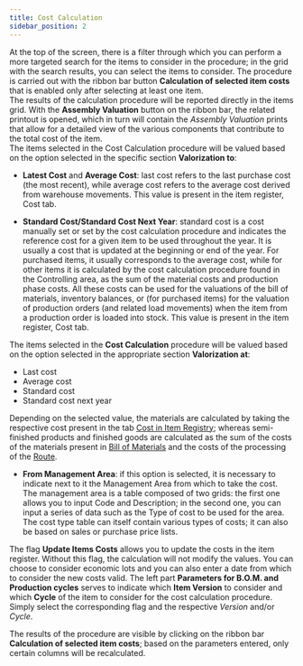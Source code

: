 ```yaml
---
title: Cost Calculation 
sidebar_position: 2
---
```


At the top of the screen, there is a filter through which you can perform a more targeted search for the items to consider in the procedure; in the grid with the search results, you can select the items to consider. The procedure is carried out with the ribbon bar button **Calculation of selected item costs** that is enabled only after selecting at least one item.        
The results of the calculation procedure will be reported directly in the items grid. With the **Assembly Valuation** button on the ribbon bar, the related printout is opened, which in turn will contain the *Assembly Valuation* prints that allow for a detailed view of the various components that contribute to the total cost of the item.    
The items selected in the Cost Calculation procedure will be valued based on the option selected in the specific section **Valorization to**:

- **Latest Cost** and **Average Cost**: last cost refers to the last purchase cost (the most recent), while average cost refers to the average cost derived from warehouse movements. This value is present in the item register, Cost tab.

- **Standard Cost/Standard Cost Next Year**: standard cost is a cost manually set or set by the cost calculation procedure and indicates the reference cost for a given item to be used throughout the year. It is usually a cost that is updated at the beginning or end of the year. For purchased items, it usually corresponds to the average cost, while for other items it is calculated by the cost calculation procedure found in the Controlling area, as the sum of the material costs and production phase costs. All these costs can be used for the valuations of the bill of materials, inventory balances, or (for purchased items) for the valuation of production orders (and related load movements) when the item from a production order is loaded into stock. This value is present in the item register, Cost tab.

The items selected in the **Cost Calculation** procedure will be valued based on the option selected in the appropriate section **Valorization at**: 
- Last cost    
- Average cost 
- Standard cost     
- Standard cost next year 

Depending on the selected value, the materials are calculated by taking the respective cost present in the tab [Cost in Item Registry](/docs/erp-home/registers/items/create-new-item#10-costi); whereas semi-finished products and finished goods are calculated as the sum of the costs of the materials present in [Bill of Materials](/docs/erp-home/registers/production/bill-of-materials/assemblies/structure-management) and the costs of the processing of the [Route](/docs/erp-home/registers/production/routes/new-route).
- **From Management Area**: if this option is selected, it is necessary to indicate next to it the Management Area from which to take the cost. The management area is a table composed of two grids: the first one allows you to input Code and Description; in the second one, you can input a series of data such as the Type of cost to be used for the area. The cost type table can itself contain various types of costs; it can also be based on sales or purchase price lists.

The flag **Update Items Costs** allows you to update the costs in the item register. Without this flag, the calculation will not modify the values. You can choose to consider economic lots and you can also enter a date from which to consider the new costs valid.
The left part **Parameters for B.O.M. and Production cycles** serves to indicate which **Item Version** to consider and which **Cycle** of the item to consider for the cost calculation procedure. Simply select the corresponding flag and the respective *Version* and/or *Cycle*. 

The results of the procedure are visible by clicking on the ribbon bar **Calculation of selected item costs**; based on the parameters entered, only certain columns will be recalculated.